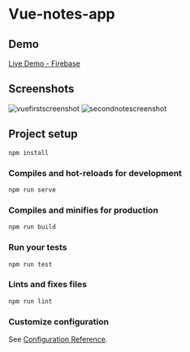 # Vue-notes-app

## Demo
[Live Demo - Firebase](https://vuenote-1ef43.web.app/#/)

## Screenshots
![vuefirstscreenshot](https://user-images.githubusercontent.com/22582753/148720511-2ef86339-f2c7-4d5a-bc93-85c7c164a65b.png)
![secondnotescreenshot](https://user-images.githubusercontent.com/22582753/148720716-c05b5849-d742-419f-a167-1525489f7fee.png)

## Project setup
```
npm install
```

### Compiles and hot-reloads for development
```
npm run serve
```

### Compiles and minifies for production
```
npm run build
```

### Run your tests
```
npm run test
```

### Lints and fixes files
```
npm run lint
```

### Customize configuration
See [Configuration Reference](https://cli.vuejs.org/config/).

